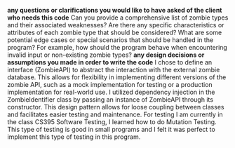 **any questions or clarifications you would like to have asked of the client who needs this code**
Can you provide a comprehensive list of zombie types and their associated weaknesses?
Are there any specific characteristics or attributes of each zombie type that should be considered?
What are some potential edge cases or special scenarios that should be handled in the program? 
For example, how should the program behave when encountering invalid input or non-existing zombie types?
**any design decisions or assumptions you made in order to write the code**
 I chose to define an interface (ZombieAPI) to abstract the interaction with the external zombie database. This allows for flexibility in implementing different versions of the zombie API, such as a mock implementation for testing or a production implementation for real-world use.
 I utilized dependency injection in the ZombieIdentifier class by passing an instance of ZombieAPI through its constructor. This design pattern allows for loose coupling between classes and facilitates easier testing and maintenance.
 For testing I am currently in the class CS395 Software Testing, I learned how to do Mutation Testing. This type of testing is good in small programs and I felt it was perfect to implement this type of testing in this program.